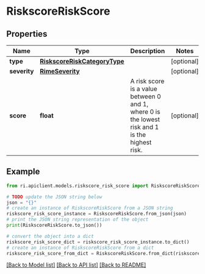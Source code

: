 # RiskscoreRiskScore


## Properties

Name | Type | Description | Notes
------------ | ------------- | ------------- | -------------
**type** | [**RiskscoreRiskCategoryType**](RiskscoreRiskCategoryType.md) |  | [optional] 
**severity** | [**RimeSeverity**](RimeSeverity.md) |  | [optional] 
**score** | **float** | A risk score is a value between 0 and 1, where 0 is the lowest risk and 1 is the highest risk. | [optional] 

## Example

```python
from ri.apiclient.models.riskscore_risk_score import RiskscoreRiskScore

# TODO update the JSON string below
json = "{}"
# create an instance of RiskscoreRiskScore from a JSON string
riskscore_risk_score_instance = RiskscoreRiskScore.from_json(json)
# print the JSON string representation of the object
print(RiskscoreRiskScore.to_json())

# convert the object into a dict
riskscore_risk_score_dict = riskscore_risk_score_instance.to_dict()
# create an instance of RiskscoreRiskScore from a dict
riskscore_risk_score_from_dict = RiskscoreRiskScore.from_dict(riskscore_risk_score_dict)
```
[[Back to Model list]](../README.md#documentation-for-models) [[Back to API list]](../README.md#documentation-for-api-endpoints) [[Back to README]](../README.md)

